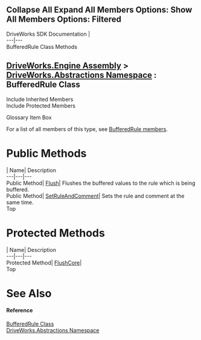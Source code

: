 Collapse All Expand All Members Options: Show All  Members Options: Filtered   
---  
DriveWorks SDK Documentation  |   
---|---  
BufferedRule Class Methods   
  
[DriveWorks.Engine Assembly](topic2156.md) > [DriveWorks.Abstractions Namespace](topic5939.md) : BufferedRule Class  
---  
  
Include Inherited Members    
Include Protected Members    


Glossary Item Box

For a list of all members of this type, see [BufferedRule members](topic6018.md).

# Public Methods

| Name| Description  
---|---|---  
Public Method| [Flush](topic6024.md)| Flushes the buffered values to the rule which is being buffered.   
Public Method| [SetRuleAndComment](topic6026.md)| Sets the rule and comment at the same time.   
Top

# Protected Methods

| Name| Description  
---|---|---  
Protected Method| [FlushCore](topic6025.md)|   
Top

# See Also

#### Reference

[BufferedRule Class](topic6017.md)   
[DriveWorks.Abstractions Namespace](topic5939.md)


